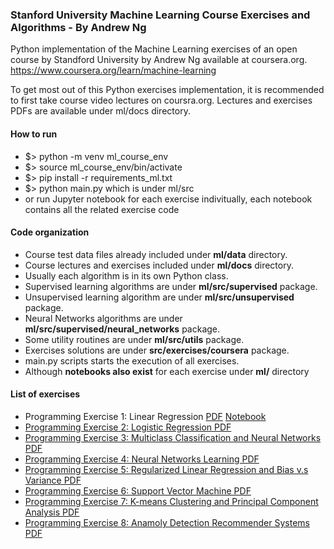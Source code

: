 ### Stanford University Machine Learning Course Exercises and Algorithms - By Andrew Ng 

Python implementation of the Machine Learning exercises of an open course by
Standford University by Andrew Ng available at coursera.org.
https://www.coursera.org/learn/machine-learning

To get most out of this Python exercises implementation,
it is recommended to first take course video lectures on coursra.org.
Lectures and exercises PDFs are available under ml/docs directory.
  
#### How to run
  * $> python -m venv ml_course_env
  * $> source ml_course_env/bin/activate
  * $> pip install -r requirements_ml.txt
  * $> python main.py  which is under ml/src
  * or run Jupyter notebook for each exercise indivitually, each notebook
    contains all the related exercise code
  
#### Code organization
  * Course test data files already included under **ml/data** directory.
  * Course lectures and exercises included under **ml/docs** directory.
  * Usually each algorithm is in its own Python class.
  * Supervised learning algorithms are under **ml/src/supervised** package.
  * Unsupervised learning algorithm are under **ml/src/unsupervised** package.
  * Neural Networks algorithms are under **ml/src/supervised/neural_networks** package.
  * Some utility routines are under **ml/src/utils** package.
  * Exercises solutions are under **src/exercises/coursera** package.
  * main.py scripts starts the execution of all exercises.
  * Although **notebooks also exist** for each exercise under **ml/** directory

#### List of exercises
  * Programming Exercise 1: Linear Regression
    [PDF](https://raw.githubusercontent.com/farjan/MachineLearning/master/ml/docs/exercises/ex1.pdf)
    [Notebook](https://raw.githubusercontent.com/farjan/MachineLearning/master/ml/Exercise%201.%20Linear%20Regression%20with%20multiple%20variables%20-%20non%20regularized.ipynb)
  * [Programming Exercise 2: Logistic Regression PDF](https://raw.githubusercontent.com/farjan/MachineLearning/master/ml/docs/exercises/ex2.pdf)
  * [Programming Exercise 3: Multiclass Classification and Neural Networks PDF](https://raw.githubusercontent.com/farjan/MachineLearning/master/ml/docs/exercises/ex3.pdf)
  * [Programming Exercise 4: Neural Networks Learning PDF](https://raw.githubusercontent.com/farjan/MachineLearning/master/ml/docs/exercises/ex4.pdf)
  * [Programming Exercise 5: Regularized Linear Regression and Bias v.s Variance PDF](https://raw.githubusercontent.com/farjan/MachineLearning/master/ml/docs/exercises/ex5.pdf)
  * [Programming Exercise 6: Support Vector Machine PDF](https://raw.githubusercontent.com/farjan/MachineLearning/master/ml/docs/exercises/ex6.pdf)
  * [Programming Exercise 7: K-means Clustering and Principal Component Analysis PDF](https://raw.githubusercontent.com/farjan/MachineLearning/master/ml/docs/exercises/ex7.pdf)
  * [Programming Exercise 8: Anamoly Detection Recommender Systems PDF](https://raw.githubusercontent.com/farjan/MachineLearning/master/ml/docs/exercises/ex8.pdf)
